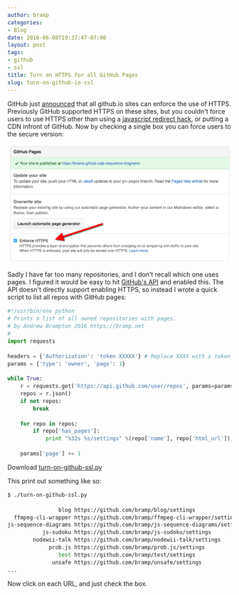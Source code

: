 ```yaml
---
author: bramp
categories:
- Blog
date: 2016-06-08T19:37:47-07:00
layout: post
tags:
- github
- ssl
title: Turn on HTTPS for all GitHub Pages
slug: turn-on-github-io-ssl
---
```


GitHub just [announced](https://github.com/blog/2186-https-for-github-pages) that all github.io sites can enforce the use of HTTPS. Previously GitHub supported HTTPS on these sites, but you couldn't force users to use HTTPS other than using a [javascript redirect hack](https://gist.github.com/konklone/9968713), or putting a CDN infront of GitHub. Now by checking a single box you can force users to the secure version:

<img src="checkbox.png" alt="Enforce HTTPS Checkbox"></img>

Sadly I have far too many repositories, and I don't recall which one uses pages. I figured it would be easy to hit [GitHub's API](https://developer.github.com/v3/) and enabled this. The API doesn't directly support enabling HTTPS, so instead I wrote a quick script to list all repos with GitHub pages:

```python
#!/usr/bin/env python
# Prints a list of all owned repositories with pages.
# by Andrew Brampton 2016 https://bramp.net
#
import requests

headers = {'Authorization': 'token XXXXX'} # Replace XXXX with a token from https://github.com/settings/tokens
params = {'type': 'owner', 'page': 1}

while True:
	r = requests.get('https://api.github.com/user/repos', params=params, headers=headers)
	repos = r.json()
	if not repos:
		break

	for repo in repos:
		if repo['has_pages']:
			print "%32s %s/settings" %(repo['name'], repo['html_url'])

	params['page'] += 1
```
Download [turn-on-github-ssl.py](turn-on-github-ssl.py)

This print out something like so:

```bash
$ ./turn-on-github-ssl.py

                blog https://github.com/bramp/blog/settings
  ffmpeg-cli-wrapper https://github.com/bramp/ffmpeg-cli-wrapper/settings
js-sequence-diagrams https://github.com/bramp/js-sequence-diagrams/settings
           js-sudoku https://github.com/bramp/js-sudoku/settings
        nodewii-talk https://github.com/bramp/nodewii-talk/settings
             prob.js https://github.com/bramp/prob.js/settings
                test https://github.com/bramp/test/settings
              unsafe https://github.com/bramp/unsafe/settings
...
```

Now click on each URL, and just check the box. 